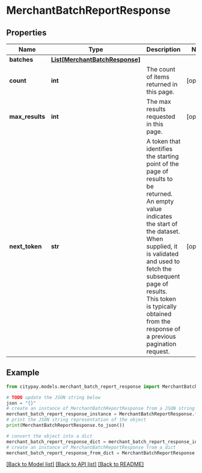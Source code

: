 # MerchantBatchReportResponse


## Properties

Name | Type | Description | Notes
------------ | ------------- | ------------- | -------------
**batches** | [**List[MerchantBatchResponse]**](MerchantBatchResponse.md) |  | 
**count** | **int** | The count of items returned in this page. | [optional] 
**max_results** | **int** | The max results requested in this page. | [optional] 
**next_token** | **str** | A token that identifies the starting point of the page of results to be returned. An empty value indicates the start of the dataset. When supplied, it is validated and used to fetch the subsequent page of results. This token is typically obtained from the response of a previous pagination request. | [optional] 

## Example

```python
from citypay.models.merchant_batch_report_response import MerchantBatchReportResponse

# TODO update the JSON string below
json = "{}"
# create an instance of MerchantBatchReportResponse from a JSON string
merchant_batch_report_response_instance = MerchantBatchReportResponse.from_json(json)
# print the JSON string representation of the object
print(MerchantBatchReportResponse.to_json())

# convert the object into a dict
merchant_batch_report_response_dict = merchant_batch_report_response_instance.to_dict()
# create an instance of MerchantBatchReportResponse from a dict
merchant_batch_report_response_from_dict = MerchantBatchReportResponse.from_dict(merchant_batch_report_response_dict)
```
[[Back to Model list]](../README.md#documentation-for-models) [[Back to API list]](../README.md#documentation-for-api-endpoints) [[Back to README]](../README.md)


